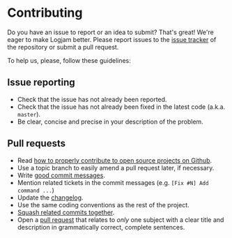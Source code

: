 # Contributing

Do you have an issue to report or an idea to submit? That's great!
We're eager to make Logjam better. Please
report issues to the [issue tracker][1] of the repository or submit
a pull request.

To help us, please, follow these guidelines:

## Issue reporting

* Check that the issue has not already been reported.
* Check that the issue has not already been fixed in the latest code
  (a.k.a. `master`).
* Be clear, concise and precise in your description of the problem.

## Pull requests

* Read [how to properly contribute to open source projects on Github][2].
* Use a topic branch to easily amend a pull request later, if necessary.
* Write [good commit messages][3].
* Mention related tickets in the commit messages (e.g. `[Fix #N] Add command ...`)
* Update the [changelog][6].
* Use the same coding conventions as the rest of the project.
* [Squash related commits together][5].
* Open a [pull request][4] that relates to *only* one subject with a clear title and description in grammatically correct, complete sentences.

[1]: https://github.com/clojure-emacs/logjam/issues
[2]: http://gun.io/blog/how-to-github-fork-branch-and-pull-request
[3]: http://tbaggery.com/2008/04/19/a-note-about-git-commit-messages.html
[4]: https://help.github.com/articles/using-pull-requests
[5]: http://gitready.com/advanced/2009/02/10/squashing-commits-with-rebase.html
[6]: https://github.com/clojure-emacs/logjam/blob/master/CHANGELOG.md
